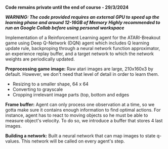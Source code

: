 **Code remains private until the end of course - 29/3/2024**

***WARNING: The code provided requires an external GPU to speed up the learning phase and around 12-16GB of Memory***
***Highly recommended to run on Google Collab before using personal workspace***

Implementation of a Reinforcement Learning agent for the ATARI-Breakout game using Deep Q-Network (DQN) agent which includes Q learning update rule, backproping through a neural network function approximator, an experience replay buffer, and a target network to which the network weights are periodically updated.


**Preprocessing game image:** Raw atari images are large, 210x160x3 by default. However, we don't need that level of detail in order to learn them.
* Resizing to a smaller shape, 64 x 64
* Converting to grayscale
* Cropping irrelevant image parts (top, bottom and edges

**Frame buffer:**
Agent can only process one observation at a time, so we gotta make sure it contains enough information to find optimal actions. For instance, agent has to react to moving objects so he must be able to measure object's velocity.
To do so, we introduce a buffer that stores 4 last images.


**Building a network:**
Built a neural network that can map images to state q-values. This network will be called on every agent's step.

